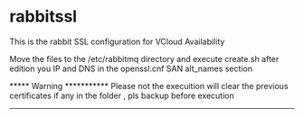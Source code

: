 # rabbitssl
This is the rabbit SSL configuration for VCloud Availability

Move the files to the /etc/rabbitmq directory and execute create.sh after edition you IP and DNS in the openssl.cnf SAN alt_names section 

***** Warning ***********
Please not the execuition will clear the previous certificates if any in the folder , pls backup before execution
*************************
